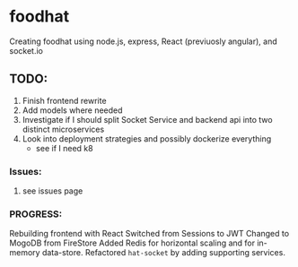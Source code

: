 # foodhat
Creating foodhat using node.js, express, React (previuosly angular), and socket.io


## TODO:
1. Finish frontend rewrite
2. Add models where needed
3. Investigate if I should split Socket Service and backend api into two distinct microservices
4. Look into deployment strategies and possibly dockerize everything
   - see if I need k8


### Issues:
1. see issues page

### PROGRESS:
Rebuilding frontend with React
Switched from Sessions to JWT
Changed to MogoDB from FireStore
Added Redis for horizontal scaling and for in-memory data-store. Refactored `hat-socket` by adding supporting services.
